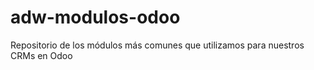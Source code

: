 # adw-modulos-odoo
Repositorio de los módulos más comunes que utilizamos para nuestros CRMs en Odoo
